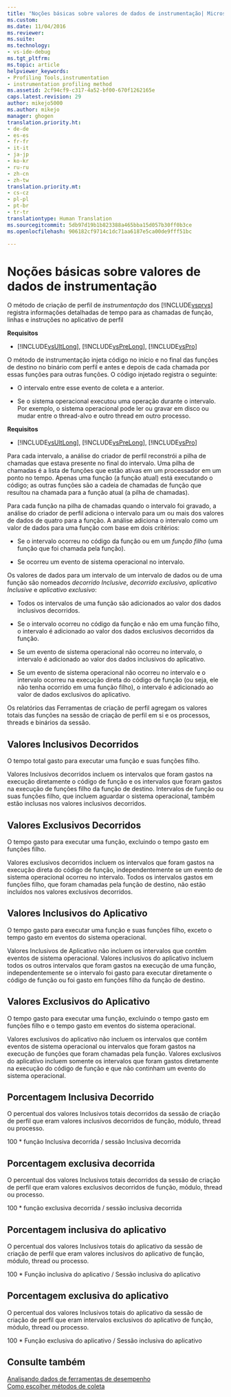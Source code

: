 ```yaml
---
title: "Noções básicas sobre valores de dados de instrumentação| Microsoft Docs"
ms.custom: 
ms.date: 11/04/2016
ms.reviewer: 
ms.suite: 
ms.technology:
- vs-ide-debug
ms.tgt_pltfrm: 
ms.topic: article
helpviewer_keywords:
- Profiling Tools,instrumentation
- instrumentation profiling method
ms.assetid: 2cf94cf9-c317-4a52-bf00-670f1262165e
caps.latest.revision: 29
author: mikejo5000
ms.author: mikejo
manager: ghogen
translation.priority.ht:
- de-de
- es-es
- fr-fr
- it-it
- ja-jp
- ko-kr
- ru-ru
- zh-cn
- zh-tw
translation.priority.mt:
- cs-cz
- pl-pl
- pt-br
- tr-tr
translationtype: Human Translation
ms.sourcegitcommit: 5db97d19b1b823388a465bba15d057b30ff0b3ce
ms.openlocfilehash: 906182cf9714c1dc71aa6187e5ca00de9fff51bc

---
```

# <a name="understanding-instrumentation-data-values"></a>Noções básicas sobre valores de dados de instrumentação
O método de criação de perfil de *instrumentação* dos [!INCLUDE[vsprvs](../code-quality/includes/vsprvs_md.md)] registra informações detalhadas de tempo para as chamadas de função, linhas e instruções no aplicativo de perfil  
  
 **Requisitos**  
  
-   [!INCLUDE[vsUltLong](../code-quality/includes/vsultlong_md.md)], [!INCLUDE[vsPreLong](../code-quality/includes/vsprelong_md.md)], [!INCLUDE[vsPro](../code-quality/includes/vspro_md.md)]  
  
 O método de instrumentação injeta código no início e no final das funções de destino no binário com perfil e antes e depois de cada chamada por essas funções para outras funções. O código injetado registra o seguinte:  
  
-   O intervalo entre esse evento de coleta e a anterior.  
  
-   Se o sistema operacional executou uma operação durante o intervalo. Por exemplo, o sistema operacional pode ler ou gravar em disco ou mudar entre o thread-alvo e outro thread em outro processo.  
  
 **Requisitos**  
  
-   [!INCLUDE[vsUltLong](../code-quality/includes/vsultlong_md.md)], [!INCLUDE[vsPreLong](../code-quality/includes/vsprelong_md.md)], [!INCLUDE[vsPro](../code-quality/includes/vspro_md.md)]  
  
 Para cada intervalo, a análise do criador de perfil reconstrói a pilha de chamadas que estava presente no final do intervalo. Uma pilha de chamadas é a lista de funções que estão ativas em um processador em um ponto no tempo. Apenas uma função (a função atual) está executando o código; as outras funções são a cadeia de chamadas de função que resultou na chamada para a função atual (a pilha de chamadas).  
  
 Para cada função na pilha de chamadas quando o intervalo foi gravado, a análise do criador de perfil adiciona o intervalo para um ou mais dos valores de dados de quatro para a função. A análise adiciona o intervalo como um valor de dados para uma função com base em dois critérios:  
  
-   Se o intervalo ocorreu no código da função ou em um *função filho* (uma função que foi chamada pela função).  
  
-   Se ocorreu um evento de sistema operacional no intervalo.  
  
 Os valores de dados para um intervalo de um intervalo de dados ou de uma função são nomeados *decorrido Inclusive*, *decorrido exclusivo*, *aplicativo Inclusive* e *aplicativo exclusivo*:  
  
-   Todos os intervalos de uma função são adicionados ao valor dos dados inclusivos decorridos.  
  
-   Se o intervalo ocorreu no código da função e não em uma função filho, o intervalo é adicionado ao valor dos dados exclusivos decorridos da função.  
  
-   Se um evento de sistema operacional não ocorreu no intervalo, o intervalo é adicionado ao valor dos dados inclusivos do aplicativo.  
  
-   Se um evento de sistema operacional não ocorreu no intervalo e o intervalo ocorreu na execução direta do código de função (ou seja, ele não tenha ocorrido em uma função filho), o intervalo é adicionado ao valor de dados exclusivos do aplicativo.  
  
 Os relatórios das Ferramentas de criação de perfil agregam os valores totais das funções na sessão de criação de perfil em si e os processos, threads e binários da sessão.  
  
## <a name="elapsed-inclusive-values"></a>Valores Inclusivos Decorridos  
 O tempo total gasto para executar uma função e suas funções filho.  
  
 Valores Inclusivos decorridos incluem os intervalos que foram gastos na execução diretamente o código de função e os intervalos que foram gastos na execução de funções filho da função de destino. Intervalos de função ou suas funções filho, que incluem aguardar o sistema operacional, também estão inclusas nos valores inclusivos decorridos.  
  
## <a name="elapsed-exclusive-values"></a>Valores Exclusivos Decorridos  
 O tempo gasto para executar uma função, excluindo o tempo gasto em funções filho.  
  
 Valores exclusivos decorridos incluem os intervalos que foram gastos na execução direta do código de função, independentemente se um evento de sistema operacional ocorreu no intervalo. Todos os intervalos gastos em funções filho, que foram chamadas pela função de destino, não estão incluídos nos valores exclusivos decorridos.  
  
## <a name="application-inclusive-values"></a>Valores Inclusivos do Aplicativo  
 O tempo gasto para executar uma função e suas funções filho, exceto o tempo gasto em eventos do sistema operacional.  
  
 Valores Inclusivos de Aplicativo não incluem os intervalos que contêm eventos de sistema operacional. Valores inclusivos do aplicativo incluem todos os outros intervalos que foram gastos na execução de uma função, independentemente se o intervalo foi gasto para executar diretamente o código de função ou foi gasto em funções filho da função de destino.  
  
## <a name="application-exclusive-values"></a>Valores Exclusivos do Aplicativo  
 O tempo gasto para executar uma função, excluindo o tempo gasto em funções filho e o tempo gasto em eventos do sistema operacional.  
  
 Valores exclusivos do aplicativo não incluem os intervalos que contêm eventos de sistema operacional ou intervalos que foram gastos na execução de funções que foram chamadas pela função. Valores exclusivos do aplicativo incluem somente os intervalos que foram gastos diretamente na execução do código de função e que não continham um evento do sistema operacional.  
  
## <a name="elapsed-inclusive-percent"></a>Porcentagem Inclusiva Decorrido  
 O percentual dos valores Inclusivos totais decorridos da sessão de criação de perfil que eram valores inclusivos decorridos de função, módulo, thread ou processo.  
  
 100 * função Inclusiva decorrida / sessão Inclusiva decorrida  
  
## <a name="elapsed-exclusive-percent"></a>Porcentagem exclusiva decorrida  
 O percentual dos valores Inclusivos totais decorridos da sessão de criação de perfil que eram valores exclusivos decorridos de função, módulo, thread ou processo.  
  
 100 * função exclusiva decorrida / sessão inclusiva decorrida  
  
## <a name="application-inclusive-percent"></a>Porcentagem inclusiva do aplicativo  
 O percentual dos valores Inclusivos totais do aplicativo da sessão de criação de perfil que eram valores inclusivos do aplicativo de função, módulo, thread ou processo.  
  
 100 * Função inclusiva do aplicativo / Sessão inclusiva do aplicativo  
  
## <a name="application-exclusive-percent"></a>Porcentagem exclusiva do aplicativo  
 O percentual dos valores Inclusivos totais do aplicativo da sessão de criação de perfil que eram intervalos exclusivos do aplicativo de função, módulo, thread ou processo.  
  
 100 * Função exclusiva do aplicativo / Sessão inclusiva do aplicativo  
  
## <a name="see-also"></a>Consulte também  
 [Analisando dados de ferramentas de desempenho](../profiling/analyzing-performance-tools-data.md)   
 [Como escolher métodos de coleta](../profiling/how-to-choose-collection-methods.md)


<!--HONumber=Feb17_HO4-->


